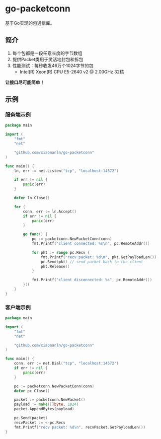 # go-packetconn
基于Go实现的包通信库。

## 简介
1. 每个包都是一段任意长度的字节数组
2. 提供Packet类用于灵活地封包和拆包
3. 性能测试：每秒收发46万个1024字节的包
    * Intel(R) Xeon(R) CPU E5-2640 v2 @ 2.00GHz 32核

**让接口尽可能简单！**

## 示例

### 服务端示例
```go 
package main

import (
	"fmt"
	"net"

	"github.com/xiaonanln/go-packetconn"
)

func main() {
	ln, err := net.Listen("tcp", "localhost:14572")

	if err != nil {
		panic(err)
	}

	defer ln.Close()

	for {
		conn, err := ln.Accept()
		if err != nil {
			panic(err)
		}

		go func() {
			pc := packetconn.NewPacketConn(conn)
			fmt.Printf("client connected: %s\n", pc.RemoteAddr())

			for pkt := range pc.Recv {
				fmt.Printf("recv packet: %d\n", pkt.GetPayloadLen())
				pc.Send(pkt) // send packet back to the client
				pkt.Release()
			}

			fmt.Printf("client disconnected: %s", pc.RemoteAddr())
		}()
	}
}
```

### 客户端示例
```go
package main

import (
	"fmt"
	"net"

	"github.com/xiaonanln/go-packetconn"
)

func main() {
	conn, err := net.Dial("tcp", "localhost:14572")
	if err != nil {
		panic(err)
	}

	pc := packetconn.NewPacketConn(conn)
	defer pc.Close()

	packet := packetconn.NewPacket()
	payload := make([]byte, 1024)
	packet.AppendBytes(payload)

	pc.Send(packet)
	recvPacket := <-pc.Recv
	fmt.Printf("recv packet: %d\n", recvPacket.GetPayloadLen())
}
```